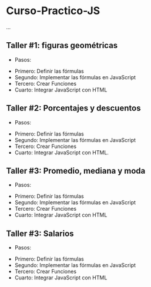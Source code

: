# Curso-Practico-JS

...

## Taller #1: figuras geométricas

* Pasos:

- Primero: Definir las fórmulas
- Segundo: Implementar las fórmulas en JavaScript
- Tercero: Crear Funciones
- Cuarto: Integrar JavaScript con HTML


## Taller #2: Porcentajes y descuentos

* Pasos:

- Primero: Definir las fórmulas
- Segundo: Implementar las fórmulas en JavaScript
- Tercero: Crear Funciones
- Cuarto: Integrar JavaScript con HTML.


## Taller #3: Promedio, mediana y moda

* Pasos:

- Primero: Definir las fórmulas
- Segundo: Implementar las fórmulas en JavaScript
- Tercero: Crear Funciones
- Cuarto: Integrar JavaScript con HTML


## Taller #3: Salarios

* Pasos:

- Primero: Definir las fórmulas
- Segundo: Implementar las fórmulas en JavaScript
- Tercero: Crear Funciones
- Cuarto: Integrar JavaScript con HTML